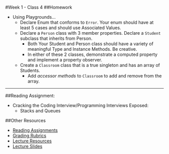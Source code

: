 #Week 1 - Class 4
##Homework
* Using Playgrounds…
  * Declare Enum that conforms to `Error`. Your enum should have at least 5 cases and should use Associated Values.
  * Declare a `Person` class with 3 member properties. Declare a `Student` subclass that inherits from Person.
    * Both Your Student and Person class should have a variety of meaningful Type and Instance Methods. Be creative.
    * In either of these 2 classes, demonstrate a computed property and implement a property observer.
  * Create a `Classroom` class that is a true singleton and has an array of Students.
    * Add *accessor methods* to `Classroom` to add and remove from the array.
----
##Reading Assignment:
* Cracking the Coding Interview/Programming Interviews Exposed:
  * Stacks and Queues

##Other Resources
* [Reading Assignments](../../Resources/ra-grading-standard/)
* [Grading Rubrics](../../Resources/)
* [Lecture Resources](lecture/)
* [Lecture Slides](https://www.icloud.com/keynote/000U6vesUJwxPXIHFk2bnURYw#Week1_Day4)
